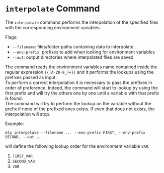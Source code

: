 # `interpolate` Command

The `interpolate` command performs the interpolation of the specified files with the corresponding environment variables.

Flags:
- `--filename`: files/folder paths containing data to interpolate.
- `--env-prefix`: prefixes to add when looking for environment variables
- `--out`: output directories where interpolated files are saved

The command reads the environment variables name contained inside the regular expression `{{[A-Z0-9_]+}}` and it performs the lookups using the prefixes passed as input.  
To perform a correct interpolation it is necessary to pass the prefixes in order of preference. Indeed, the command will start to lookup by using the first prefix and will try the others one by one until a variable with that prefix is found.  
The command will try to perform the lookup on the variable without the prefix if none of the prefixed ones exists. If even that does not exists, the interpolation will stop. 

Example:

`mlp interpolate --filename ... --env-prefix FIRST_ --env-prefix SECOND_ --out ...`

will define the following lookup order for the environment variable `VAR`:

1) `FIRST_VAR`
2) `SECOND_VAR`
3) `VAR`

